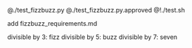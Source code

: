 @./test_fizzbuzz.py
@./test_fizzbuzz.py.approved
@!./test.sh

add fizzbuzz_requirements.md

divisible by 3: fizz
divisible by 5: buzz
divisible by 7: seven
